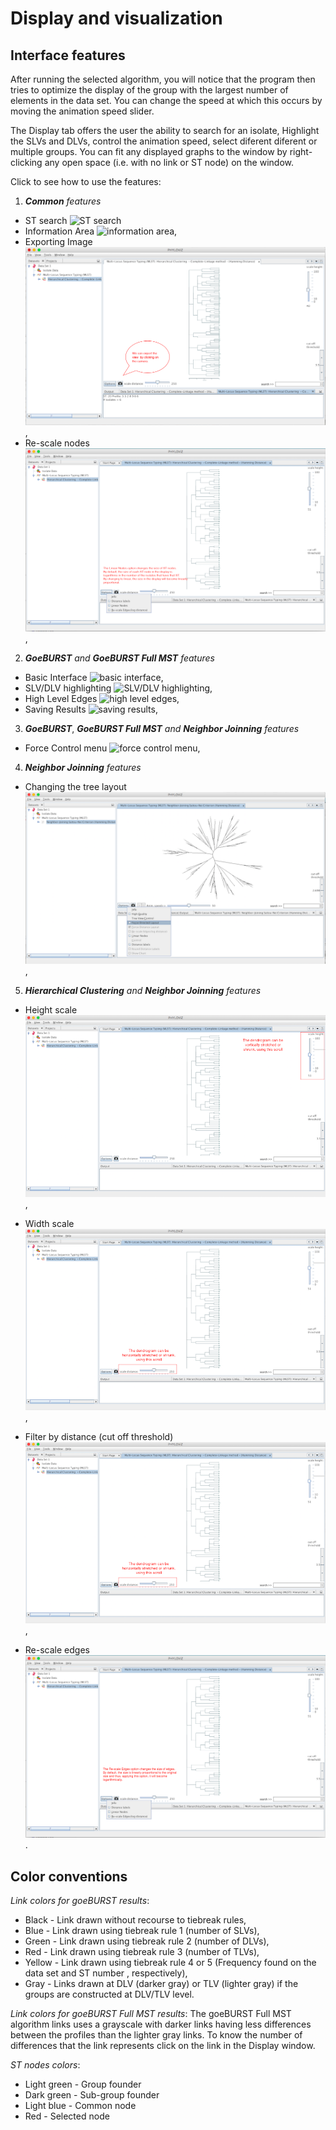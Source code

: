 # Display and visualization

## Interface features

After running the selected algorithm, you will notice that the program then tries to optimize the display of the group with the largest number of elements in the data set. You can change the speed at which this occurs by moving the animation speed slider.

The Display tab offers the user the ability to search for an isolate, Highlight the SLVs and DLVs, control the animation speed, select diferent diferent or multiple groups. You can fit any displayed graphs to the window by right-clicking any open space (i.e. with no link or ST node) on the window.

Click to see how to use the features:

 1. ***Common*** *features*
 
   * ST search
   ![ST search](http://www.phyloviz.net/wiki/displayinterface/search.png)
   * Information Area 
   ![information area](http://www.phyloviz.net/wiki/displayinterface/InfoArea.png),
   * Exporting Image 
   ![Exporting Image](_static/images/export.png),
   * Re-scale nodes 
   ![Re_scale nodes](_static/images/rescaleNodes.png),
   
 2. ***GoeBURST*** *and* ***GoeBURST Full MST*** *features*
   * Basic Interface
   ![basic interface](http://www.phyloviz.net/wiki/displayinterface/BasicInterface.png),
   * SLV/DLV highlighting
   ![SLV/DLV highlighting](http://www.phyloviz.net/wiki/displayinterface/highlighting.png),
   * High Level Edges
   ![high level edges](http://www.phyloviz.net/wiki/displayinterface/HighLevelEdges.png),
   * Saving Results 
   ![saving results](http://www.phyloviz.net/wiki/displayinterface/SavingResults.png),
   
 3. ***GoeBURST***, ***GoeBURST Full MST*** *and* ***Neighbor Joinning*** *features*
   * Force Control menu 
   ![force control menu](http://www.phyloviz.net/wiki/displayinterface/ControlMenu.png),
 
 4. ***Neighbor Joinning*** *features*
   * Changing the tree layout
   ![Changing the tree layout](_static/images/ChangingLayout.png),
 
 5. ***Hierarchical Clustering*** *and* ***Neighbor Joinning*** *features*
   * Height scale 
   ![height scale](_static/images/HC71.png),
   * Width scale 
   ![width scale](_static/images/HC81.png),
   * Filter by distance (cut off threshold) 
   ![filter by distance (cut off threshold)](_static/images/HC81.png),

   * Re-scale edges
  ![Re_scale edges](_static/images/rescaleEdges.png).
 

## Color conventions

_Link colors for goeBURST results_:
* Black - Link drawn without recourse to tiebreak rules,
* Blue - Link drawn using tiebreak rule 1 (number of SLVs),
* Green - Link drawn using tiebreak rule 2 (number of DLVs),
* Red - Link drawn using tiebreak rule 3 (number of TLVs),
* Yellow - Link drawn using tiebreak rule 4 or 5 (Frequency found on the data set and ST number , respectively),
* Gray - Links drawn at DLV (darker gray) or TLV (lighter gray) if the groups are constructed at DLV/TLV level.

_Link colors for goeBURST Full MST results_: The goeBURST Full MST algorithm links uses a grayscale with darker links having less differences between the profiles than the lighter gray links. To know the number of differences that the link represents click on the link in the Display window.

_ST nodes colors_:
* Light green - Group founder
* Dark green - Sub-group founder
* Light blue - Common node
* Red - Selected node

